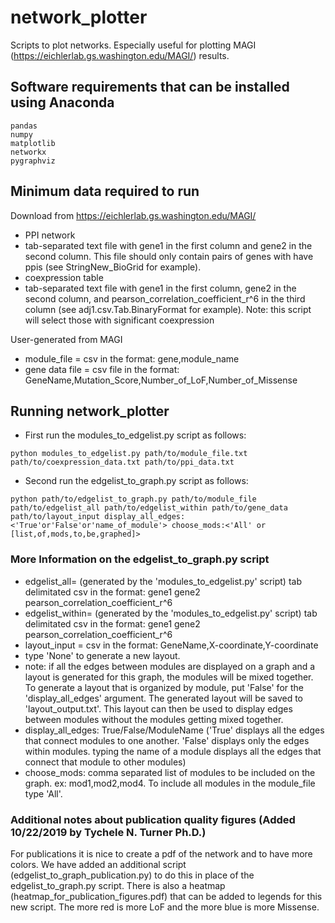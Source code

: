 # network_plotter
Scripts to plot networks. Especially useful for plotting MAGI (https://eichlerlab.gs.washington.edu/MAGI/) results. 

## Software requirements that can be installed using Anaconda
```
pandas
numpy
matplotlib
networkx
pygraphviz
```
## Minimum data required to run
Download from https://eichlerlab.gs.washington.edu/MAGI/
* PPI network
 * tab-separated text file with gene1 in the first column and gene2 in the second column. This file should only contain pairs of genes with have ppis (see StringNew_BioGrid for example).
* coexpression table
 * tab-separated text file with gene1 in the first column, gene2 in the second column, and pearson_correlation_coefficient_r^6 in the third column (see adj1.csv.Tab.BinaryFormat for example). Note: this script will select those with significant coexpression 

User-generated from MAGI
* module_file = csv in the format: gene,module_name
* gene data file = csv file in the format: GeneName,Mutation_Score,Number_of_LoF,Number_of_Missense

## Running network_plotter
* First run the modules_to_edgelist.py script as follows:
```
python modules_to_edgelist.py path/to/module_file.txt path/to/coexpression_data.txt path/to/ppi_data.txt

```

* Second run the edgelist_to_graph.py script as follows:
```
python path/to/edgelist_to_graph.py path/to/module_file path/to/edgelist_all path/to/edgelist_within path/to/gene_data path/to/layout_input display_all_edges:<'True'or'False'or'name_of_module'> choose_mods:<'All' or [list,of,mods,to,be,graphed]>
```

### More Information on the edgelist_to_graph.py script
* edgelist_all= (generated by the 'modules_to_edgelist.py' script) tab delimitated csv in the format: gene1	gene2	pearson_correlation_coefficient_r^6
* edgelist_within= (generated by the 'modules_to_edgelist.py' script) tab delimitated csv in the format: gene1	gene2	pearson_correlation_coefficient_r^6
* layout_input = csv in the format: GeneName,X-coordinate,Y-coordinate 
 * type 'None' to generate a new layout.
 * note: if all the edges between modules are displayed on a graph and a layout is generated for this graph, the modules will be mixed together. To generate a layout that is organized by module, put 'False' for the 'display_all_edges' argument. The generated layout will be saved to 'layout_output.txt'. This layout can then be used to display edges between modules without the modules getting mixed together. 
* display_all_edges: True/False/ModuleName ('True' displays all the edges that connect modules to one another. 'False' displays only the edges within modules. typing the name of a module displays all the edges that connect that module to other modules)
* choose_mods: comma separated list of modules to be included on the graph. ex: mod1,mod2,mod4. To include all modules in the module_file type 'All'.

### Additional notes about publication quality figures (Added 10/22/2019 by Tychele N. Turner Ph.D.)
For publications it is nice to create a pdf of the network and to have more colors. We have added an additional script (edgelist_to_graph_publication.py) to do this in place of the edgelist_to_graph.py script. There is also a heatmap (heatmap_for_publication_figures.pdf) that can be added to legends for this new script. The more red is more LoF and the more blue is more Missense. 

